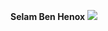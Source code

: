 **Selam Ben Henox** <img src="https://raw.githubusercontent.com/iampavangandhi/iampavangandhi/master/gifs/Hi.gif" width="auto">
